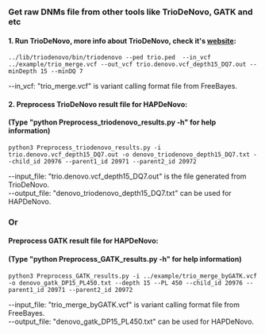### Get raw DNMs file from other tools like TrioDeNovo, GATK and etc

#### 1. Run TrioDeNovo, more info about TrioDeNovo, check it's  <a href="http://genome.sph.umich.edu/wiki/Triodenovo">website</a>:

```
../lib/triodenovo/bin/triodenovo --ped trio.ped  --in_vcf ../example/trio_merge.vcf --out_vcf trio.denovo.vcf_depth15_DQ7.out --minDepth 15 --minDQ 7
```
--in_vcf: "trio_merge.vcf" is variant calling format file from FreeBayes. <br />


#### 2. Preprocess TrioDeNovo result file for HAPDeNovo:
#### (Type "python Preprocess_triodenovo_results.py -h" for help information)
```
python3 Preprocess_triodenovo_results.py -i trio.denovo.vcf_depth15_DQ7.out -o denovo_triodenovo_depth15_DQ7.txt --child_id 20976 --parent1_id 20971 --parent2_id 20972
```
--input_file: "trio.denovo.vcf_depth15_DQ7.out" is the file generated from TrioDeNovo.<br />
--output_file: "denovo_triodenovo_depth15_DQ7.txt" can be used for HAPDeNovo. <br />

### Or
#### Preprocess GATK result file for HAPDeNovo:
#### (Type "python Preprocess_GATK_results.py -h" for help information)
```
python3 Preprocess_GATK_results.py -i ../example/trio_merge_byGATK.vcf -o denovo_gatk_DP15_PL450.txt --depth 15 --PL 450 --child_id 20976 --parent1_id 20971 --parent2_id 20972
```
--input_file: "trio_merge_byGATK.vcf" is variant calling format file from FreeBayes. <br />
--output_file: "denovo_gatk_DP15_PL450.txt" can be used for HAPDeNovo. <br />
